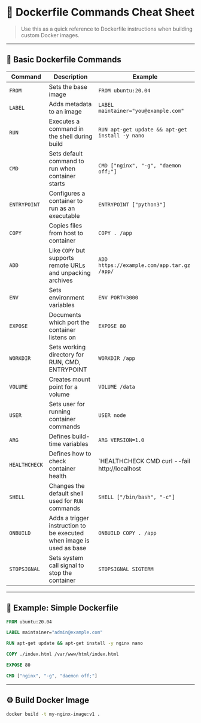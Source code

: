# 🐳 Dockerfile Commands Cheat Sheet

> Use this as a quick reference to Dockerfile instructions when building custom Docker images.

---

## 🧱 Basic Dockerfile Commands

| Command       | Description                                                            | Example |
|---------------|------------------------------------------------------------------------|---------|
| `FROM`        | Sets the base image                                                    | `FROM ubuntu:20.04` |
| `LABEL`       | Adds metadata to an image                                              | `LABEL maintainer="you@example.com"` |
| `RUN`         | Executes a command in the shell during build                           | `RUN apt-get update && apt-get install -y nano` |
| `CMD`         | Sets default command to run when container starts                      | `CMD ["nginx", "-g", "daemon off;"]` |
| `ENTRYPOINT`  | Configures a container to run as an executable                         | `ENTRYPOINT ["python3"]` |
| `COPY`        | Copies files from host to container                                    | `COPY . /app` |
| `ADD`         | Like `COPY` but supports remote URLs and unpacking archives            | `ADD https://example.com/app.tar.gz /app/` |
| `ENV`         | Sets environment variables                                              | `ENV PORT=3000` |
| `EXPOSE`      | Documents which port the container listens on                          | `EXPOSE 80` |
| `WORKDIR`     | Sets working directory for RUN, CMD, ENTRYPOINT                        | `WORKDIR /app` |
| `VOLUME`      | Creates mount point for a volume                                       | `VOLUME /data` |
| `USER`        | Sets user for running container commands                               | `USER node` |
| `ARG`         | Defines build-time variables                                           | `ARG VERSION=1.0` |
| `HEALTHCHECK` | Defines how to check container health                                  | `HEALTHCHECK CMD curl --fail http://localhost || exit 1` |
| `SHELL`       | Changes the default shell used for `RUN` commands                      | `SHELL ["/bin/bash", "-c"]` |
| `ONBUILD`     | Adds a trigger instruction to be executed when image is used as base   | `ONBUILD COPY . /app` |
| `STOPSIGNAL`  | Sets system call signal to stop the container                          | `STOPSIGNAL SIGTERM` |

---

## 📌 Example: Simple Dockerfile

```Dockerfile
FROM ubuntu:20.04

LABEL maintainer="admin@example.com"

RUN apt-get update && apt-get install -y nginx nano

COPY ./index.html /var/www/html/index.html

EXPOSE 80

CMD ["nginx", "-g", "daemon off;"]
```

---

## ⚙️ Build Docker Image

```bash
docker build -t my-nginx-image:v1 .
```


